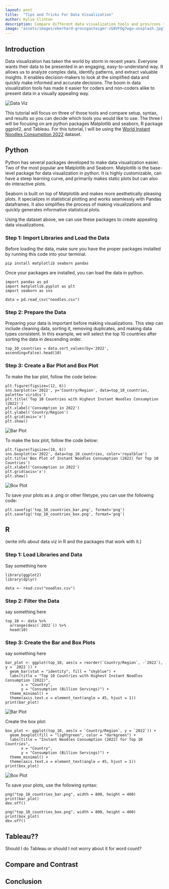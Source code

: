 ```yaml
---
layout: post
title:  "Tips and Tricks For Data Visualization"
author: Kylie Clinton
description: Compare different data visualization tools and pros/cons to each.
image: "assets/images/eberhard-grossgasteiger-zG8VFOg7wgo-unsplash.jpg"
--- 
```

## Introduction
Data visualization has taken the world by storm in recent years. Everyone wants their data to be presented in an engaging, easy-to-understand way. It allows us to analyze complex data, identify patterns, and extract valuable insights. It enables decision-makers to look at the simplified data and quickly make informed and accurate decisions. The boom in data visualization tools has made it easier for coders and non-coders alike to present data in a visually appealing way.

![Data Viz](/assets/images/lukas-blazek-mcSDtbWXUZU-unsplash.jpg)

This tutorial will focus on three of those tools and compare setup, syntax, and results so you can decide which tools you would like to use. The three I will be focusing on are python packages Matplotlib and seaborn, R package ggplot2, and Tableau. For this tutorial, I will be using the [World Instant Noodles Consumption 2022]([https://statistics.byu.edu](https://www.kaggle.com/datasets/fortuneuwha/world-instant-noodles-consumption-2022/)) dataset.
## Python
Python has several packages developed to make data visualization easier. Two of the most popular are Matplotlib and Seaborn. Matplotlib is the base-level package for data visualization in python. It is highly customizable, can have a steep learning curve, and primarily makes static plots but can also do interactive plots.

Seaborn is built on top of Matplotlib and makes more aesthetically pleasing plots. It specializes in statistical plotting and works seamlessly with Pandas dataframes. It also simplifies the process of making visualizations and quickly generates informative statistical plots.

Using the dataset above, we can use these packages to create appealing data visualizations.

### Step 1: Import Libraries and Load the Data
Before loading the data, make sure you have the proper packages installed by running this code into your terminal.

```
pip install matplotlib seaborn pandas
```

Once your packages are installed, you can load the data in python.

```
import pandas as pd
import matplotlib.pyplot as plt
import seaborn as sns

data = pd.read_csv("noodles.csv")
```

### Step 2: Prepare the Data
Preparing your data is important before making visualizations. This step can include cleaning data, sorting it, removing duplicates, and making data types consistent. In this example, we will select the top 10 countries after sorting the data in descending order.

```
top_10_countries = data.sort_values(by='2022', ascending=False).head(10)
```

### Step 3: Create a Bar Plot and Box Plot
To make the bar plot, follow the code below:

```
plt.figure(figsize=(12, 6))
sns.barplot(x='2022', y='Country/Region', data=top_10_countries, palette='viridis')
plt.title('Top 10 Countries with Highest Instant Noodles Consumption (2022)')
plt.xlabel('Consumption in 2022')
plt.ylabel('Country/Region')
plt.grid(axis='x')
plt.show()
```
![Bar Plot](/assets/images/top_10_countries_bar.png)

To make the box plot, follow the code below:

```
plt.figure(figsize=(10, 6))
sns.boxplot(x='2022', data=top_10_countries, color='royalblue')
plt.title('Box Plot of Instant Noodles Consumption (2022) for Top 10 Countries')
plt.xlabel('Consumption in 2022')
plt.grid(axis='x')
plt.show()
```
![Box Plot](/assets/images/top_10_countries_box.png)

To save your plots as a .png or other filetype, you can use the following code:

```
plt.savefig('top_10_countries_bar.png', format='png')
plt.savefig('top_10_countries_box.png', format='png')
```

## R
(write info about data viz in R and the packages that work with it.)

### Step 1: Load Libraries and Data
Say something here
```
library(ggplot2)
library(dplyr)

data <- read.csv("noodles.csv")
```
### Step 2: Filter the Data
say something here
```
top_10 <- data %>%
  arrange(desc(`2022`)) %>%
  head(10)
```

### Step 3: Create the Bar and Box Plots
say something here
```
bar_plot <- ggplot(top_10, aes(x = reorder(`Country/Region`, -`2022`), y = `2022`)) +
  geom_bar(stat = "identity", fill = "skyblue") +
  labs(title = "Top 10 Countries with Highest Instant Noodles Consumption (2022)",
       x = "Country",
       y = "Consumption (Billion Servings)") +
  theme_minimal() +
  theme(axis.text.x = element_text(angle = 45, hjust = 1))
print(bar_plot)
```
![Bar Plot](/assets/images/top_10_countries_bar_r.png)

Create the box plot:
```
box_plot <- ggplot(top_10, aes(x = `Country/Region`, y = `2022`)) +
  geom_boxplot(fill = "lightgreen", color = "darkgreen") +
  labs(title = "Instant Noodles Consumption (2022) for Top 10 Countries",
       x = "Country",
       y = "Consumption (Billion Servings)") +
  theme_minimal() +
  theme(axis.text.x = element_text(angle = 45, hjust = 1))
print(box_plot)
```

![Box Plot](/assets/images/top_10_countries_box_r.png)

To save your plots, use the following syntax:
```
png("top_10_countries_bar.png", width = 800, height = 400)
print(bar_plot)
dev.off()

png("top_10_countries_box.png", width = 800, height = 400)
print(box_plot)
dev.off()
```

## Tableau??
Should I do Tableau or should I not worry about it for word count?


## Compare and Contrast


## Conclusion
